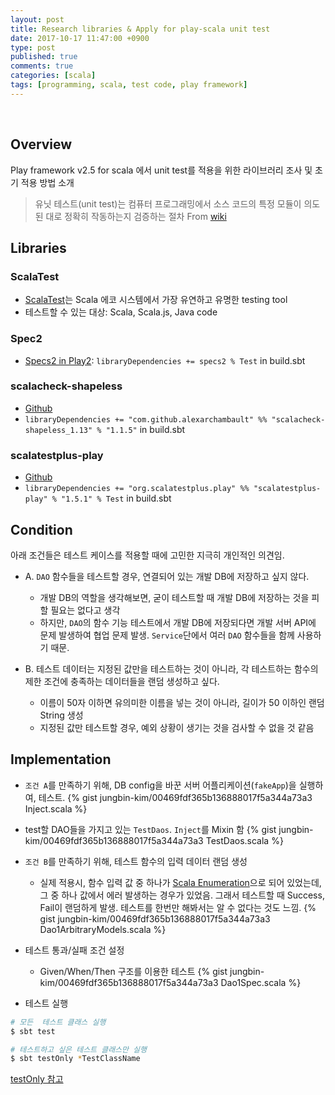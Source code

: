 ```yaml
---
layout: post
title: Research libraries & Apply for play-scala unit test 
date: 2017-10-17 11:47:00 +0900
type: post
published: true
comments: true
categories: [scala]
tags: [programming, scala, test code, play framework]
---
```

 
## Overview
Play framework v2.5 for scala 에서 unit test를 적용을 위한 라이브러리 조사 및 초기 적용 방법 소개

> 유닛 테스트(unit test)는 컴퓨터 프로그래밍에서 소스 코드의 특정 모듈이 의도된 대로 정확히 작동하는지 검증하는 절차
From [wiki](https://ko.wikipedia.org/wiki/%EC%9C%A0%EB%8B%9B_%ED%85%8C%EC%8A%A4%ED%8A%B8)

## Libraries

### ScalaTest
- [ScalaTest]((http://www.scalatest.org/))는 Scala 에코 시스템에서 가장 유연하고 유명한 testing tool
- 테스트할 수 있는 대상: Scala, Scala.js, Java code

### Spec2
- [Specs2 in Play2](https://www.playframework.com/documentation/2.6.x/ScalaTestingWithSpecs2#Testing-your-application-with-specs2): 
`libraryDependencies += specs2 % Test` in build.sbt

### scalacheck-shapeless
- [Github](https://github.com/alexarchambault/scalacheck-shapeless)
- `libraryDependencies += "com.github.alexarchambault" %% "scalacheck-shapeless_1.13" % "1.1.5"` in build.sbt

### scalatestplus-play
- [Github](https://github.com/playframework/scalatestplus-play)
- `libraryDependencies += "org.scalatestplus.play" %% "scalatestplus-play" % "1.5.1" % Test` in build.sbt

## Condition
아래 조건들은 테스트 케이스를 적용할 때에 고민한 지극히 개인적인 의견임. 
* A. `DAO` 함수들을 테스트할 경우, 연결되어 있는 개발 DB에 저장하고 싶지 않다.
    + 개발 DB의 역할을 생각해보면, 굳이 테스트할 때 개발 DB에 저장하는 것을 피할 필요는 없다고 생각
    + 하지만, `DAO`의 함수 기능 테스트에서 개발 DB에 저장되다면 개발 서버 API에 문제 발생하여 협업 문제 발생. 
    `Service`단에서 여러 `DAO` 함수들을 함께 사용하기 때문.
    
* B. 테스트 데이터는 지정된 값만을 테스트하는 것이 아니라, 각 테스트하는 함수의 제한 조건에 충족하는 데이터들을 랜덤 생성하고 싶다.
    + 이름이 50자 이하면 유의미한 이름을 넣는 것이 아니라, 길이가 50 이하인 랜덤 String 생성 
    + 지정된 값만 테스트할 경우, 예외 상황이 생기는 것을 검사할 수 없을 것 같음


## Implementation
- `조건 A`를 만족하기 위해, DB config을 바꾼 서버 어플리케이션(`fakeApp`)을 실행하여, 테스트.
{% gist jungbin-kim/00469fdf365b136888017f5a344a73a3 Inject.scala %}

- test할 DAO들을 가지고 있는 `TestDaos`. `Inject`를 Mixin 함
{% gist jungbin-kim/00469fdf365b136888017f5a344a73a3 TestDaos.scala %}
      
- `조건 B`를 만족하기 위해, 테스트 함수의 입력 데이터 랜덤 생성  
    + 실제 적용시, 함수 입력 값 중 하나가 [Scala Enumeration](https://www.scala-lang.org/api/current/scala/Enumeration.html)으로 되어 있었는데, 
    그 중 하나 값에서 에러 발생하는 경우가 있었음. 
    그래서 테스트할 때 Success, Fail이 랜덤하게 발생. 테스트를 한번만 해봐서는 알 수 없다는 것도 느낌.
{% gist jungbin-kim/00469fdf365b136888017f5a344a73a3 Dao1ArbitraryModels.scala %}

- 테스트 통과/실패 조건 설정 
    + Given/When/Then 구조를 이용한 테스트
{% gist jungbin-kim/00469fdf365b136888017f5a344a73a3 Dao1Spec.scala %}

- 테스트 실행

```sh
# 모든  테스트 클래스 실행
$ sbt test

# 테스트하고 싶은 테스트 클래스만 실행
$ sbt testOnly *TestClassName
```
[testOnly 참고](https://stackoverflow.com/questions/11159953/scalatest-in-sbt-is-there-a-way-to-run-a-single-test-without-tags)

